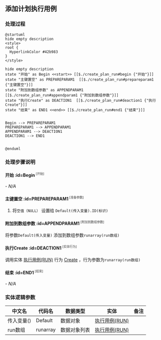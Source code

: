 ## 添加计划执行用例 <!-- {docsify-ignore-all} -->

   

### 处理过程

```plantuml
@startuml
hide empty description
<style>
root {
  HyperlinkColor #42b983
}
</style>

hide empty description
state "开始" as Begin <<start>> [[$./create_plan_run#begin {"开始"}]]
state "主键置空" as PREPAREPARAM1  [[$./create_plan_run#prepareparam1 {"主键置空"}]]
state "附加到数组参数" as APPENDPARAM1  [[$./create_plan_run#appendparam1 {"附加到数组参数"}]]
state "执行Create" as DEACTION1  [[$./create_plan_run#deaction1 {"执行Create"}]]
state "结束" as END1 <<end>> [[$./create_plan_run#end1 {"结束"}]]


Begin --> PREPAREPARAM1
PREPAREPARAM1 --> APPENDPARAM1
APPENDPARAM1 --> DEACTION1
DEACTION1 --> END1


@enduml
```


### 处理步骤说明

#### 开始 :id=Begin<sup class="footnote-symbol"> <font color=gray size=1>[开始]</font></sup>



*- N/A*
#### 主键置空 :id=PREPAREPARAM1<sup class="footnote-symbol"> <font color=gray size=1>[准备参数]</font></sup>



1. 将`空值（NULL）` 设置给  `Default(传入变量).ID(标识)`

#### 附加到数组参数 :id=APPENDPARAM1<sup class="footnote-symbol"> <font color=gray size=1>[附加到数组参数]</font></sup>



将参数`Default(传入变量)` 添加到数组参数`runarray(run数组)`
#### 执行Create :id=DEACTION1<sup class="footnote-symbol"> <font color=gray size=1>[实体行为]</font></sup>



调用实体 [执行用例(RUN)](module/TestMgmt/Run.md) 行为 [Create](module/TestMgmt/Run#行为) ，行为参数为`runarray(run数组)`

#### 结束 :id=END1<sup class="footnote-symbol"> <font color=gray size=1>[结束]</font></sup>



*- N/A*



### 实体逻辑参数

|    中文名   |    代码名    |  数据类型    |  实体   |备注 |
| --------| --------| -------- | -------- | --------   |
|传入变量(<i class="fa fa-check"/></i>)|Default|数据对象|[执行用例(RUN)](module/TestMgmt/Run.md)||
|run数组|runarray|数据对象列表|[执行用例(RUN)](module/TestMgmt/Run.md)||
